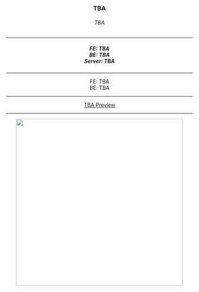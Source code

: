<h3 align="center">TBA</h3>
<h6 align="center">TBA</h3>
<hr/>
<h5 align="center">FE: TBA<br/>BE: TBA<br/>Server: TBA</h5> 
<hr/>
<div align="center">FE: TBA</div>
<div align="center">BE: TBA</div>
<hr/>
<div align="center"><a href="">TBA Preview</a> 
</div>
<hr>
<div align="center"><img src="preview.jpg" width='450'></div>